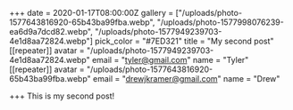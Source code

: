 +++
date = 2020-01-17T08:00:00Z
gallery = ["/uploads/photo-1577643816920-65b43ba99fba.webp", "/uploads/photo-1577998076239-ea6d9a7dcd82.webp", "/uploads/photo-1577949239703-4e1d8aa72824.webp"]
pick_color = "#7ED321"
title = "My second post"
[[repeater]]
avatar = "/uploads/photo-1577949239703-4e1d8aa72824.webp"
email = "tyler@gmail.com"
name = "Tyler"
[[repeater]]
avatar = "/uploads/photo-1577643816920-65b43ba99fba.webp"
email = "drewjkramer@gmail.com"
name = "Drew"

+++
This is my second post!